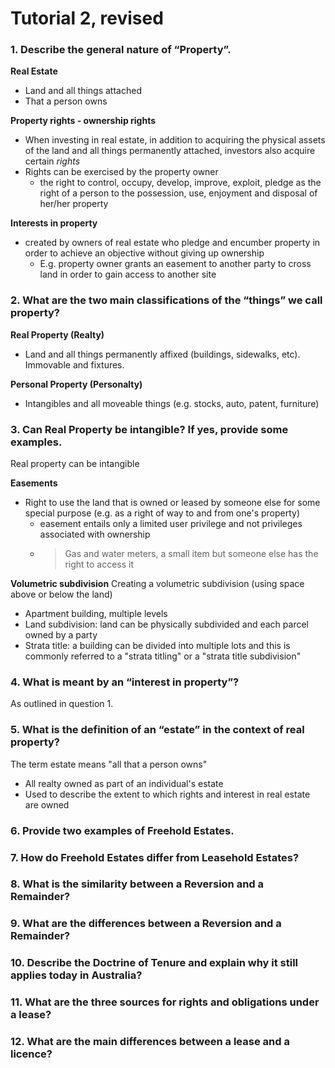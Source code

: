# Tutorial 2, revised

### 1. Describe the general nature of “Property”. 

**Real Estate**
- Land and all things attached
- That a person owns

**Property rights - ownership rights** 
- When investing in real estate, in addition to acquiring the physical assets of the land and all things permanently attached, investors also acquire certain *rights*
- Rights can be exercised by the property owner
  - the right to control, occupy, develop, improve, exploit, pledge as the right of a person to the possession, use, enjoyment and disposal of her/her property

**Interests in property**
- created by owners of real estate who pledge and encumber property in order to achieve an objective without giving up ownership
  - E.g. property owner grants an easement to another party to cross land in order to gain access to another site

### 2. What are the two main classifications of the “things” we call property?

**Real Property (Realty)**
- Land and all things permanently affixed (buildings, sidewalks, etc). Immovable and fixtures.

**Personal Property (Personalty)**
- Intangibles and all moveable things (e.g. stocks, auto, patent, furniture)

### 3. Can Real Property be intangible? If yes, provide some examples.

Real property can be intangible

**Easements**
- Right to use the land that is owned or leased by someone else for some special purpose (e.g. as a right of way to and from one's property)
  - easement entails only a limited user privilege and not privileges associated with ownership
  - > Gas and water meters, a small item but someone else has the right to access it

**Volumetric subdivision**
Creating a volumetric subdivision (using space above or below the land)
 - Apartment building, multiple levels
- Land subdivision: land can be physically subdivided and each parcel owned by a party
- Strata title: a building can be divided into multiple lots and this is commonly referred to a "strata titling" or a "strata title subdivision"

### 4. What is meant by an “interest in property”?

As outlined in question 1.

### 5. What is the definition of an “estate” in the context of real property?

The term estate means "all that a person owns"
- All realty owned as part of an individual's estate
- Used to describe the extent to which rights and interest in real estate are owned

### 6. Provide two examples of Freehold Estates.



### 7. How do Freehold Estates differ from Leasehold Estates?

### 8. What is the similarity between a Reversion and a Remainder?

### 9. What are the differences between a Reversion and a Remainder?

### 10. Describe the Doctrine of Tenure and explain why it still applies today in Australia?

### 11. What are the three sources for rights and obligations under a lease?

### 12. What are the main differences between a lease and a licence?

